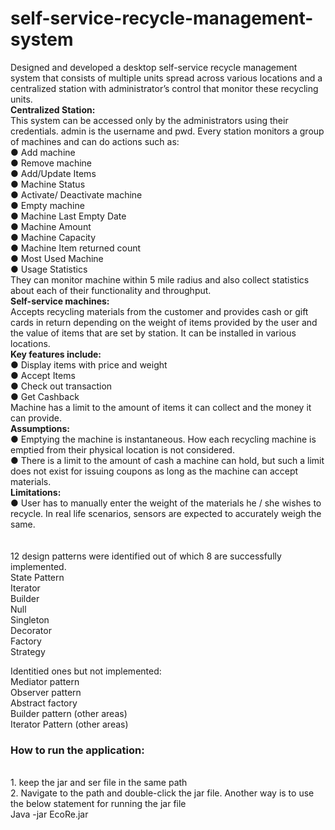 # self-service-recycle-management-system
Designed and developed a desktop self-service recycle management system that consists of multiple units spread across various locations and a centralized station with administrator’s control that monitor these recycling units.  </br>
<b> Centralized Station: </b> </br>
This system can be accessed only by the administrators using their credentials. admin is the username and pwd. Every station monitors a group of machines and can do actions such as:  </br>
● Add machine  </br>
● Remove machine  </br>
● Add/Update Items  </br>
● Machine Status  </br>
● Activate/ Deactivate machine  </br>
● Empty machine  </br>
● Machine Last Empty Date  </br>
● Machine Amount  </br>
● Machine Capacity  </br>
● Machine Item returned count  </br>
● Most Used Machine  </br>
● Usage Statistics  </br>
They can monitor machine within 5 mile radius and also collect statistics about each of their functionality and throughput.  </br>
<b> Self-service machines: </b> </br>
Accepts recycling materials from the customer and provides cash or gift cards in return depending on the weight of items provided by the user and the value of items that are set by station. It can be installed in various locations.   </br>
<b> Key features include: </b> </br>
● Display items with price and weight  </br>
● Accept Items  </br>
● Check out transaction  </br>
● Get Cashback  </br>
Machine has a limit to the amount of items it can collect and the money it can provide.  </br>
<b> Assumptions: </b>  </br>
● Emptying the machine is instantaneous. How each recycling machine is emptied from their physical location is not considered.  </br>
● There is a limit to the amount of cash a machine can hold, but such a limit does not exist for issuing coupons as long as the machine can accept materials.  </br>
<b> Limitations: </b> </br>
● User has to manually enter the weight of the materials he / she wishes to recycle. In real life scenarios, sensors are expected to accurately weigh the same.  </br>
</br>
</br>
12 design patterns were identified out of which 8 are successfully implemented. </br>
State Pattern </br>
Iterator </br>
Builder </br>
Null </br>
Singleton </br>
Decorator </br>
Factory </br>
Strategy </br>

Identitied ones but not implemented: </br>
Mediator pattern </br>
Observer pattern </br>
Abstract factory </br>
Builder pattern (other areas) </br>
Iterator Pattern (other areas) </br>

<h3> How to run the application: </h3> </br>
1. keep the jar and ser file in the same path </br>
2. Navigate to the path and double-click the jar file. Another way is to use the below statement for running the jar file </br>
    Java -jar EcoRe.jar </br>


